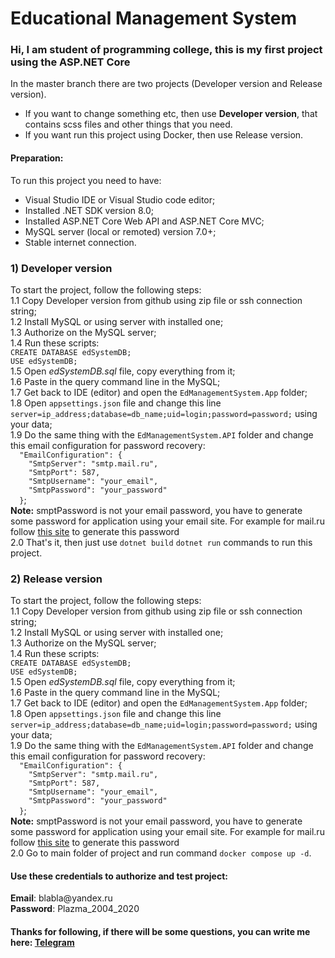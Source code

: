 <h1>Educational Management System</h1>
<h3>Hi, I am student of programming college, this is my first project using the ASP.NET Core</h3>
<p>
  In the master branch there are two projects (Developer version and Release version).
  <ul>
    <li>If you want to change something etc, then use <b>Developer version</b>, that contains scss files and other things that you need.</li>
    <li>If you want run this project using Docker, then use Release version.</li>
  </ul>
  <h4>Preparation:</h4>
  <p>
    To run this project you need to have:
    <ul>
      <li>Visual Studio IDE or Visual Studio code editor;</li>
      <li>Installed .NET SDK version 8.0;</li>
      <li>Installed ASP.NET Core Web API and ASP.NET Core MVC;</li>
      <li>MySQL server (local or remoted) version 7.0+;</li>
      <li>Stable internet connection.</li>
    </ul>
  </p>
  <h3>1) Developer version</h3>
  <p>
    To start the project, follow the following steps:</br>
    1.1 Copy Developer version from github using zip file or ssh connection string;</br>
    1.2 Install MySQL or using server with installed one;</br>
    1.3 Authorize on the MySQL server;</br>
    1.4 Run these scripts:</br>
      <code>CREATE DATABASE edSystemDB;</code></br>
      <code>USE edSystemDB;</code></br>
    1.5 Open <i>edSystemDB.sql</i> file, copy everything from it;</br>
    1.6 Paste in the query command line in the MySQL;</br>
    1.7 Get back to IDE (editor) and open the <code>EdManagementSystem.App</code> folder;</br>
    1.8 Open <code>appsettings.json</code> file and change this line <code>server=ip_address;database=db_name;uid=login;password=password;</code> using your data;</br>
    1.9 Do the same thing with the <code>EdManagementSystem.API</code> folder and change this email configuration for password recovery: </br>
    <code>  "EmailConfiguration": {
    "SmtpServer": "smtp.mail.ru",
    "SmtpPort": 587,
    "SmtpUsername": "your_email",
    "SmtpPassword": "your_password"
  }</code>;</br><b>Note:</b> smptPassword is not your email password, you have to generate some password for application using your email site. For example for mail.ru follow 
    <a href="https://help.mail.ru/mail/security/protection/external/">this site</a> to generate this password</br>
    2.0 That's it, then just use <code>dotnet build</code> <code>dotnet run</code> commands to run this project.
  </p>
    <h3>2) Release version</h3>
  <p>
    To start the project, follow the following steps:</br>
    1.1 Copy Developer version from github using zip file or ssh connection string;</br>
    1.2 Install MySQL or using server with installed one;</br>
    1.3 Authorize on the MySQL server;</br>
    1.4 Run these scripts:</br>
      <code>CREATE DATABASE edSystemDB;</code></br>
      <code>USE edSystemDB;</code></br>
    1.5 Open <i>edSystemDB.sql</i> file, copy everything from it;</br>
    1.6 Paste in the query command line in the MySQL;</br>
    1.7 Get back to IDE (editor) and open the <code>EdManagementSystem.App</code> folder;</br>
    1.8 Open <code>appsettings.json</code> file and change this line <code>server=ip_address;database=db_name;uid=login;password=password;</code> using your data;</br>
    1.9 Do the same thing with the <code>EdManagementSystem.API</code> folder and change this email configuration for password recovery: </br>
    <code>  "EmailConfiguration": {
    "SmtpServer": "smtp.mail.ru",
    "SmtpPort": 587,
    "SmtpUsername": "your_email",
    "SmtpPassword": "your_password"
  }</code>;</br><b>Note:</b> smptPassword is not your email password, you have to generate some password for application using your email site. For example for mail.ru follow 
    <a href="https://help.mail.ru/mail/security/protection/external/">this site</a> to generate this password</br>
    2.0 Go to main folder of project and run command <code>docker compose up -d</code>.
  </p>

  <h4>Use these credentials to authorize and test project: </h4>
  <span><b>Email</b>: blabla@yandex.ru</span></br>
  <span><b>Password</b>: Plazma_2004_2020</span>
  <h4>Thanks for following, if there will be some questions, you can write me here: <a href="https://t.me/nikoyanErik">Telegram</a></h4>
</p>
